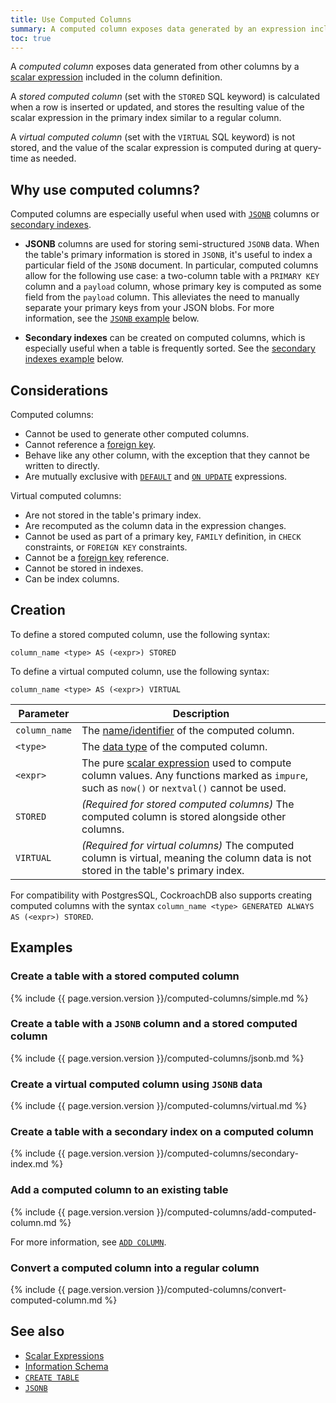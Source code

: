 ```yaml
---
title: Use Computed Columns
summary: A computed column exposes data generated by an expression included in the column definition.
toc: true
---
```


A _computed column_ exposes data generated from other columns by a [scalar expression](scalar-expressions.html) included in the column definition.

<a name="stored-computed-columns"></a>

A _stored computed column_ (set with the `STORED` SQL keyword) is calculated when a row is inserted or updated, and stores the resulting value of the scalar expression in the primary index similar to a regular column.

<a name="virtual-computed-columns"></a>

A _virtual computed column_ (set with the `VIRTUAL` SQL keyword) is not stored, and the value of the scalar expression is computed during at query-time as needed.

## Why use computed columns?

Computed columns are especially useful when used with [`JSONB`](jsonb.html) columns or [secondary indexes](indexes.html).

- **JSONB** columns are used for storing semi-structured `JSONB` data. When the table's primary information is stored in `JSONB`, it's useful to index a particular field of the `JSONB` document. In particular, computed columns allow for the following use case: a two-column table with a `PRIMARY KEY` column and a `payload` column, whose primary key is computed as some field from the `payload` column. This alleviates the need to manually separate your primary keys from your JSON blobs. For more information, see the [`JSONB` example](#create-a-table-with-a-jsonb-column-and-a-stored-computed-column) below.

- **Secondary indexes** can be created on computed columns, which is especially useful when a table is frequently sorted. See the [secondary indexes example](#create-a-table-with-a-secondary-index-on-a-computed-column) below.

## Considerations

Computed columns:

- Cannot be used to generate other computed columns.
- Cannot reference a [foreign key](foreign-key.html).
- Behave like any other column, with the exception that they cannot be written to directly.
- Are mutually exclusive with [`DEFAULT`](default-value.html) and [`ON UPDATE`](add-column.html#on-update-expressions) expressions.

Virtual computed columns:

- Are not stored in the table's primary index.
- Are recomputed as the column data in the expression changes.
- Cannot be used as part of a primary key, `FAMILY` definition, in `CHECK` constraints, or `FOREIGN KEY` constraints.
- Cannot be a [foreign key](foreign-key.html) reference.
- Cannot be stored in indexes.
- Can be index columns.

## Creation

To define a stored computed column, use the following syntax:

~~~
column_name <type> AS (<expr>) STORED
~~~

 To define a virtual computed column, use the following syntax:

~~~
column_name <type> AS (<expr>) VIRTUAL
~~~

Parameter | Description
----------|------------
`column_name` | The [name/identifier](keywords-and-identifiers.html#identifiers) of the computed column.
`<type>` | The [data type](data-types.html) of the computed column.
`<expr>` | The pure [scalar expression](scalar-expressions.html) used to compute column values. Any functions marked as `impure`, such as `now()` or `nextval()` cannot be used.
`STORED` | _(Required for stored computed columns)_ The computed column is stored alongside other columns.
`VIRTUAL`| _(Required for virtual columns)_ The computed column is virtual, meaning the column data is not stored in the table's primary index.

 For compatibility with PostgresSQL, CockroachDB also supports creating computed columns with the syntax `column_name <type> GENERATED ALWAYS AS (<expr>) STORED`.

## Examples

### Create a table with a stored computed column

{% include {{ page.version.version }}/computed-columns/simple.md %}

### Create a table with a `JSONB` column and a stored computed column

{% include {{ page.version.version }}/computed-columns/jsonb.md %}

### Create a virtual computed column using `JSONB` data

{% include {{ page.version.version }}/computed-columns/virtual.md %}

### Create a table with a secondary index on a computed column

{% include {{ page.version.version }}/computed-columns/secondary-index.md %}

### Add a computed column to an existing table

{% include {{ page.version.version }}/computed-columns/add-computed-column.md %}

For more information, see [`ADD COLUMN`](add-column.html).

### Convert a computed column into a regular column

{% include {{ page.version.version }}/computed-columns/convert-computed-column.md %}

## See also

- [Scalar Expressions](scalar-expressions.html)
- [Information Schema](information-schema.html)
- [`CREATE TABLE`](create-table.html)
- [`JSONB`](jsonb.html)
